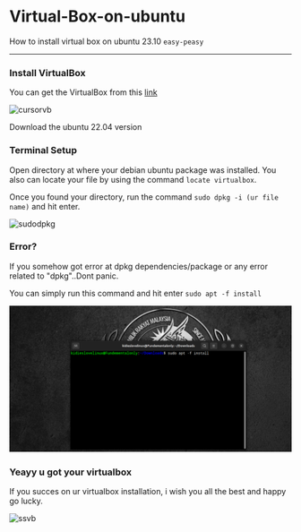 # Virtual-Box-on-ubuntu
How to install virtual box on ubuntu 23.10 `easy-peasy`

---

### Install VirtualBox

You can get the VirtualBox from this [link](https://download.virtualbox.org/virtualbox/7.0.12/virtualbox-7.0_7.0.12-159484~Ubuntu~jammy_amd64.deb)

![cursorvb](https://github.com/Yusralien/Virtual-Box-on-ubuntu/assets/87742813/45ccec85-e294-4211-a623-8585f316bb05)

Download the ubuntu 22.04 version

### Terminal Setup

Open directory at where your debian ubuntu package was installed. You also can locate your file by using the command `locate virtualbox`.

Once you found your directory, run the command `sudo dpkg -i (ur file name)` and hit enter.

![sudodpkg](https://github.com/Yusralien/Virtual-Box-on-ubuntu/assets/87742813/a7e78064-232a-4382-8772-7a01c6323d6e)

### Error?

If you somehow got error at dpkg dependencies/package or any error related to "dpkg"..Dont panic.

You can simply run this command and hit enter `sudo apt -f install`

![error](https://github.com/Yusralien/Virtual-Box-on-ubuntu/blob/main/Screenshot%20from%202023-11-12%2016-58-12.png)

### Yeayy u got your virtualbox

If you succes on ur virtualbox installation, i wish you all the best and happy go lucky.

![ssvb](https://github.com/Yusralien/Virtual-Box-on-ubuntu/assets/87742813/5baf0708-dca1-4e59-8d7f-2213598d590a)
